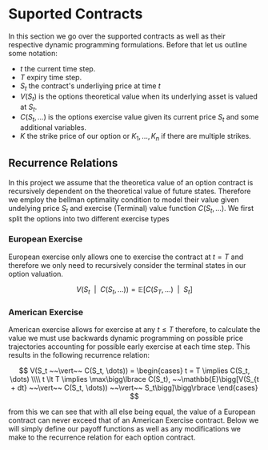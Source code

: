 # Suported Contracts
In this section we go over the supported contracts as well as their respective dynamic programming formulations. Before that let us outline some notation:

- $t$ the current time step.
- $T$ expiry time step.
- $S_t$ the contract's underliying price at time $t$
- $V(S_t)$ is the options theoretical value when its underlying asset is valued at $S_t$.
- $C(S_t, \dots)$ is the options exercise value given its current price $S_t$ and some additional variables.
- $K$ the strike price of our option or $K_1, \dots, K_n$ if there are multiple strikes.

## Recurrence Relations
In this project we assume that the theoretica value of an option contract is recursively dependent on the theoretical value of future states. Therefore we employ the bellman optimality condition to model their value given undelying price $S_t$ and exercise (Terminal) value function $C(S_t, \dots)$. We first split the options into two different exercise types

### European Exercise
European exercise only allows one to exercise the contract at $t = T$ and therefore we only need to recursively consider the terminal states in our option valuation.

$$
V(S_t ~~\vert~~ C(S_t, \dots)) =  \mathbb{E}\bigg[C(S_{T}, \dots) ~~\bigg\vert~~ S_t\bigg]
$$


### American Exercise
American exercise allows for exercise at any $t \le T$ therefore, to calculate the value we must use backwards dynamic programming on possible price trajectories accounting for possible early exercise at each time step. This results in the following recurrence relation:

$$
V(S_t ~~\vert~~ C(S_t, \dots)) = 
\begin{cases}
t = T \implies C(S_t, \dots)
\\\\
t \lt T \implies \max\bigg\lbrace C(S_t), ~~\mathbb{E}\bigg[V(S_{t + dt} ~~\vert~~ C(S_t, \dots)) ~~\vert~~ S_t\bigg]\bigg\rbrace
\end{cases}
$$

from this we can see that with all else being equal, the value of a European contract can never exceed that of an American Exercise contract. Below we will simply define our payoff functions as well as any modifications we make to the recurrence relation for each option contract.

